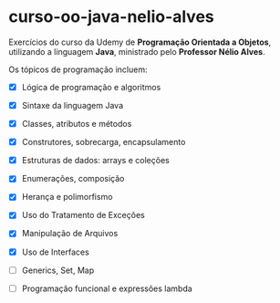 # curso-oo-java-nelio-alves
Exercícios do curso da Udemy de **Programação Orientada a Objetos**, utilizando a linguagem **Java**, ministrado pelo **Professor Nélio Alves**.

Os tópicos de programação incluem:

- [x] Lógica de programação e algoritmos

- [x] Sintaxe da linguagem Java

- [x] Classes, atributos e métodos

- [x] Construtores, sobrecarga, encapsulamento

- [x] Estruturas de dados: arrays e coleções

- [x] Enumerações, composição

- [x] Herança e polimorfismo 

- [x] Uso do Tratamento de Exceções 

- [x] Manipulação de Arquivos

- [x] Uso de Interfaces

- [ ] Generics, Set, Map

- [ ] Programação funcional e expressões lambda


